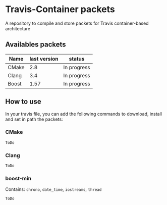 # Travis-Container packets
A repository to compile and store packets for Travis container-based architecture

## Availables packets

| Name | last version | status |
| ---- | ------------ | ------ |
| CMake | 2.8 | In progress |
| Clang | 3.4 | In progress |
| Boost | 1.57 | In progress |

## How to use

In your travis file, you can add the following commands to download, install and set in path the packets:

### CMake

```
ToDo
```

### Clang

```
ToDo
```

### boost-min

Contains: `chrono`, `date_time`, `iostreams`, `thread`

```
ToDo
```
